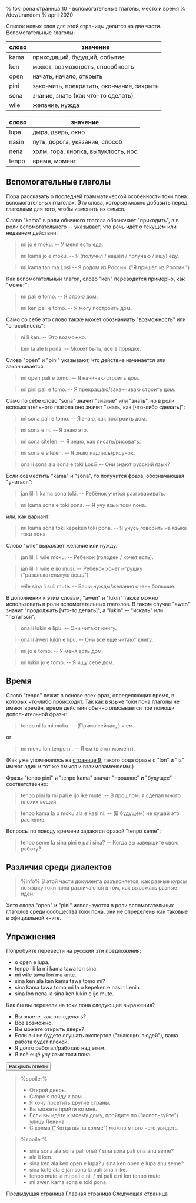 % toki pona страница 10 - вспомогательные глаголы, место и время
% /dev/urandom
% april 2020

Список новых слов для этой страницы делится на две части. Вспомогательные
глаголы:

| слово     | значение                                |
|-----------|-----------------------------------------|
| kama      | приходящий, будущий, событие            |
| ken       | может, возможность, способность         |
| open      | начать, начало, открыть                 |
| pini      | закончить, прекратить, окончание, закрыть|
| sona      | знание, знать (как что-то сделать)      |
| wile      | желание, нужда                          |

| слово     | значение                                |
|-----------|-----------------------------------------|
| lupa      | дыра, дверь, окно                       |
| nasin     | путь, дорога, указание, способ          |
| nena      | холм, гора, кнопка, выпуклость, нос     |
| tenpo     | время, момент                           |

## Вспомогательные глаголы

Пора рассказать о последней грамматической особенности токи пона:
вспомогательных глаголах. Это слова, которые можно добавить перед глаголами для
того, чтобы изменить их смысл.

Слово "kama" в роли обычного глагола обозначает "приходить", а в роли
вспомогательного -- указывает, что речь идёт о текущем или недавнем действии.

> mi jo e moku. -- У меня есть еда.
>
> mi kama jo e moku. -- Я (получил / нашёл / получаю / ищу) еду.

> mi kama tan ma Losi -- Я родом из России. ("Я пришёл из России.")

Как вспомогательный глагол, слово "ken" переводится примерно, как "может":

> mi pali e tomo. -- Я строю дом.
>
> mi ken pali e tomo. -- Я могу построить дом.

Само со себе это слово также может обозначиать "возможность" или "способность":

> ni li ken. -- Это возможно.

> ken la ale li pona. -- Может быть, всё в порядке.

Слова "open" и "pini" указывают, что действие начинается или заканчивается.

> mi open pali e tomo. -- Я начинаю строить дом.

> mi pini pali e tomo. -- Я прекращаю/заканчиваю строить дом.

Само по себе слово "sona" значит "знание" или "знать", но в роли
вспомогательного глагола оно значит "знать, как [что-либо сделать]":

> mi sona pali e tomo. -- Я знаю, как построить дом.

> mi sona e ni. -- Я знаю это.

> mi sona sitelen. -- Я знаю, как писать/рисовать.

> mi sona e sitelen. -- Я знаю надпись/рисунок.

> ona li sona ala sona e toki Losi? -- Они знают русский язык?

Если совместить "kama" и "sona", то получится фраза, обозначающая "учиться":

> jan lili li kama sona toki. -- Ребёнок учится разговаривать.

> mi kama sona e toki pona. -- Я учу язык токи пона.

или, как вариант:

> mi kama sona toki kepeken toki pona. -- Я учусь говорить на языке токи пона.

Слово "wile" выражает желание или нужду.

> jan lili li wile moku. -- Ребёнок (голоден / хочет есть).

> jan lili li wile e ijo musi. -- Ребёнок хочет игрушку ("развлекательную
> вещь").

> wile sina li suli mute. -- Ваши нужды/желания очень большие.

В дополнении к этим словам, "awen" и "lukin" также можно использовать в роли
вспомогательных глаголов. В таком случае "awen" значит "продолжать [что-то
делать]", a "lukin" -- "искать" или "пытаться".

> ona li lukin e lipu. -- Они читают книгу.

> ona li awen lukin e lipu. -- Они всё ещё читают книгу.

> mi jo e tomo. -- У меня есть дом.

> mi lukin jo e tomo. -- Я ищу себе дом.

## Время

Слово "tenpo" лежит в основе всех фраз, определяющих время, в которых что-либо
происходит. Так как в языке токи пона глаголы не имеют времён, время действия
обычно описывается при помощи дополнительной фразы:

> tenpo ni la mi moku. -- (Прямо сейчас, ) я ем.

or 

> mi moku lon tenpo ni. -- Я ем (в этот момент).

(Как уже упоминалось на [странице 9](ru_9.html), такого рода фразы с "lon" и
"la" имеют один и тот же смысл и взаимозаменяемы.)

Фразы "tenpo pini" и "tenpo kama" значат "прошлое" и "будущее"
соответственно:

> tenpo pini la mi pali e ijo ike mute. -- В прошлом, я сделал много плохих
> вещей.

> tenpo kama la o moku ala e kasi ni. -- (В будущем) не кушай это растение.

Вопросы по поводу времени задаются фразой "tenpo seme":

> tenpo seme la sina pini e pali sina? -- Когда вы завершите свою работу?

## Различия среди диалектов

> %info%
> В этой части документа разъясняется, как разные курсы по языку токи пона
> различаются в том, как выражать разные идеи.

Хотя слова "open" и "pini" используются в роли вспомогательных глаголов среди
сообщества токи пона, они не определены как таковые в официальной книге.

## Упражнения

Попробуйте перевести на русский эти предложения:

* o open e lupa. 
* tenpo lili la mi kama tawa lon sina.
* mi wile tawa lon ma ante.
* sina ken ala ken kama tawa tomo mi?
* sina kama tawa tomo mi la o kepeken e nasin Lenin.
* sina lon nena la sina ken lukin e ijo mute.

Как бы вы перевели на токи пона следующие выражения?

* Вы знаете, как это сделать? 
* Всё возможно.
* Вы можете открыть дверь?
* Если вы не будете слушать экспертов ("знающих людей"), ваша работа будет
  плохой.
* Я долго работал/работаю над этим.
* Я всё ещё учу язык токи пона.

<button onclick="revealSpoilers();">Раскрыть ответы</button>

> %spoiler%
> * Открой дверь.
> * Скоро я пойду к вам.
> * Я хочу посетить другие страны.
> * Вы можете прийти ко мне.
> * Если вы идёте к моему дому, пройдите по ("используйте") улицу Ленина.
> * С холма ("Когда вы на холме") можно много чего увидеть.
>

> %spoiler%
> * sina sona ala sona pali ona? / sina sona pali ona anu seme?
> * ale li ken.
> * sina ken ala ken open e lupa? / sina ken open e lupa anu seme?
> * sina kute ala e jan sona la pali sina li ike.
> * tenpo mute la mi pali e ni. / mi pali e ni lon tenpo mute.
> * mi awen kama sona e toki pona.
>

[Предыдущая страница](ru_9.html) [Главная страница](ru_index.html) [Следующая
страница](ru_11.html)
